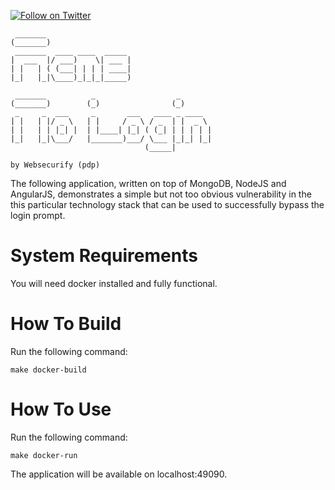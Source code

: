 [![Follow on Twitter](https://img.shields.io/twitter/follow/websecurify.svg?logo=twitter)](https://twitter.com/websecurify)


	 _______                                     
	(_______)                                    
	 _______  ____ ____  _____                   
	|  ___  |/ ___)    \| ___ |                  
	| |   | ( (___| | | | ____|                  
	|_|   |_|\____)_|_|_|_____)                  
                                             
	 _______          _                  _       
	(_______)        (_)                (_)      
	 _     _  ___     _       ___   ____ _ ____  
	| |   | |/ _ \   | |     / _ \ / _  | |  _ \ 
	| |   | | |_| |  | |____| |_| ( (_| | | | | |
	|_|   |_|\___/   |_______)___/ \___ |_|_| |_|
	                              (_____|        
	
	by Websecurify (pdp)
	

The following application, written on top of MongoDB, NodeJS and AngularJS, demonstrates a simple but not too obvious vulnerability in the this particular technology stack that can be used to successfully bypass the login prompt.

# System Requirements

You will need docker installed and fully functional.

# How To Build

Run the following command:

	make docker-build

# How To Use

Run the following command:

	make docker-run

The application will be available on localhost:49090.
